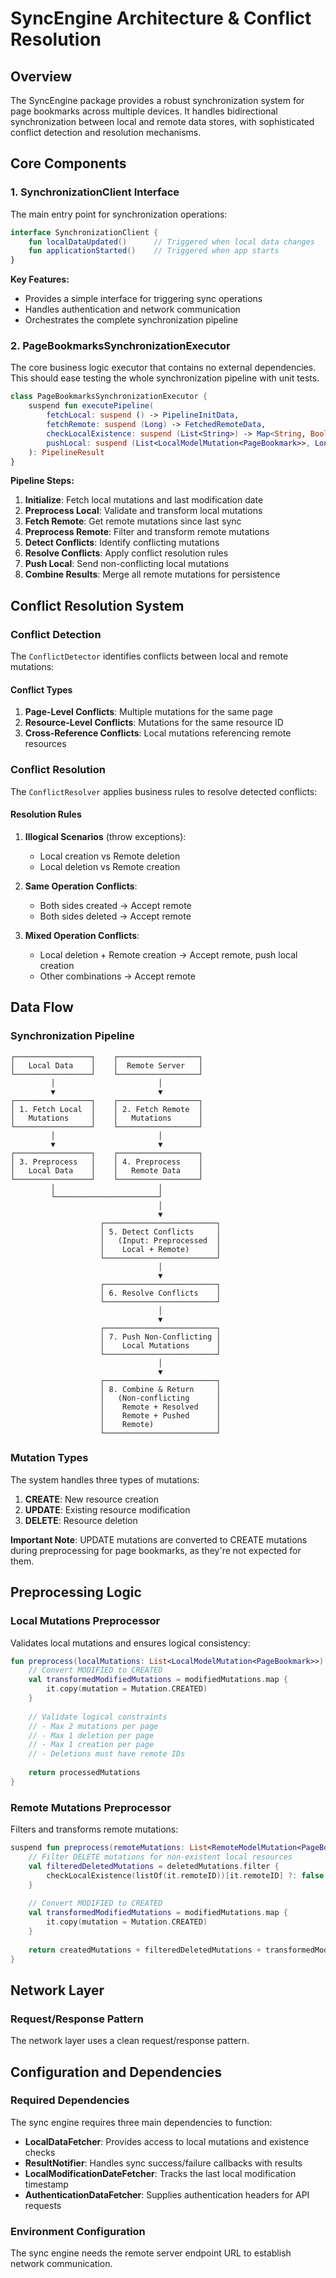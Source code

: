 # SyncEngine Architecture & Conflict Resolution

## Overview

The SyncEngine package provides a robust synchronization system for page bookmarks across multiple devices. It handles bidirectional synchronization between local and remote data stores, with sophisticated conflict detection and resolution mechanisms.

## Core Components

### 1. SynchronizationClient Interface

The main entry point for synchronization operations:

```kotlin
interface SynchronizationClient {
    fun localDataUpdated()      // Triggered when local data changes
    fun applicationStarted()    // Triggered when app starts
}
```

**Key Features:**
- Provides a simple interface for triggering sync operations
- Handles authentication and network communication
- Orchestrates the complete synchronization pipeline

### 2. PageBookmarksSynchronizationExecutor

The core business logic executor that contains no external dependencies. This should ease testing the whole synchronization pipeline with unit tests.

```kotlin
class PageBookmarksSynchronizationExecutor {
    suspend fun executePipeline(
        fetchLocal: suspend () -> PipelineInitData,
        fetchRemote: suspend (Long) -> FetchedRemoteData,
        checkLocalExistence: suspend (List<String>) -> Map<String, Boolean>,
        pushLocal: suspend (List<LocalModelMutation<PageBookmark>>, Long) -> PushResultData
    ): PipelineResult
}
```

**Pipeline Steps:**
1. **Initialize**: Fetch local mutations and last modification date
2. **Preprocess Local**: Validate and transform local mutations
3. **Fetch Remote**: Get remote mutations since last sync
4. **Preprocess Remote**: Filter and transform remote mutations
5. **Detect Conflicts**: Identify conflicting mutations
6. **Resolve Conflicts**: Apply conflict resolution rules
7. **Push Local**: Send non-conflicting local mutations
8. **Combine Results**: Merge all remote mutations for persistence

## Conflict Resolution System

### Conflict Detection

The `ConflictDetector` identifies conflicts between local and remote mutations:

#### Conflict Types

1. **Page-Level Conflicts**: Multiple mutations for the same page
2. **Resource-Level Conflicts**: Mutations for the same resource ID
3. **Cross-Reference Conflicts**: Local mutations referencing remote resources

### Conflict Resolution

The `ConflictResolver` applies business rules to resolve detected conflicts:

#### Resolution Rules

1. **Illogical Scenarios** (throw exceptions):
   - Local creation vs Remote deletion
   - Local deletion vs Remote creation

2. **Same Operation Conflicts**:
   - Both sides created → Accept remote
   - Both sides deleted → Accept remote

3. **Mixed Operation Conflicts**:
   - Local deletion + Remote creation → Accept remote, push local creation
   - Other combinations → Accept remote

## Data Flow

### Synchronization Pipeline

```
┌─────────────────┐    ┌──────────────────┐
│   Local Data    │    │  Remote Server   │
└─────────────────┘    └──────────────────┘
         │                       │
         ▼                       ▼
┌─────────────────┐    ┌──────────────────┐
│ 1. Fetch Local  │    │ 2. Fetch Remote  │
│   Mutations     │    │   Mutations      │
└─────────────────┘    └──────────────────┘
         │                       │
         ▼                       ▼
┌─────────────────┐    ┌──────────────────┐
│ 3. Preprocess   │    │ 4. Preprocess    │
│   Local Data    │    │   Remote Data    │
└─────────────────┘    └──────────────────┘
         │                       │
         └───────────────────────┘
                                 │
                                 ▼
                    ┌─────────────────────────┐
                    │ 5. Detect Conflicts     │
                    │   (Input: Preprocessed  │
                    │    Local + Remote)      │
                    └─────────────────────────┘
                                 │
                                 ▼
                    ┌─────────────────────────┐
                    │ 6. Resolve Conflicts    │
                    └─────────────────────────┘
                                 │
                                 ▼
                    ┌─────────────────────────┐
                    │ 7. Push Non-Conflicting │
                    │    Local Mutations      │
                    └─────────────────────────┘
                                 │
                                 ▼
                    ┌─────────────────────────┐
                    │ 8. Combine & Return     │
                    │   (Non-conflicting      │
                    │    Remote + Resolved    │
                    │    Remote + Pushed      │
                    │    Remote)              │
                    └─────────────────────────┘
```

### Mutation Types

The system handles three types of mutations:

1. **CREATE**: New resource creation
2. **UPDATE**: Existing resource modification
3. **DELETE**: Resource deletion

**Important Note**: UPDATE mutations are converted to CREATE mutations during preprocessing for page bookmarks, as they're not expected for them. 

## Preprocessing Logic

### Local Mutations Preprocessor

Validates local mutations and ensures logical consistency:

```kotlin
fun preprocess(localMutations: List<LocalModelMutation<PageBookmark>>): List<LocalModelMutation<PageBookmark>> {
    // Convert MODIFIED to CREATED
    val transformedModifiedMutations = modifiedMutations.map { 
        it.copy(mutation = Mutation.CREATED) 
    }
    
    // Validate logical constraints
    // - Max 2 mutations per page
    // - Max 1 deletion per page
    // - Max 1 creation per page
    // - Deletions must have remote IDs
    
    return processedMutations
}
```

### Remote Mutations Preprocessor

Filters and transforms remote mutations:

```kotlin
suspend fun preprocess(remoteMutations: List<RemoteModelMutation<PageBookmark>>): List<RemoteModelMutation<PageBookmark>> {
    // Filter DELETE mutations for non-existent local resources
    val filteredDeletedMutations = deletedMutations.filter { 
        checkLocalExistence(listOf(it.remoteID))[it.remoteID] ?: false 
    }
    
    // Convert MODIFIED to CREATED
    val transformedModifiedMutations = modifiedMutations.map { 
        it.copy(mutation = Mutation.CREATED) 
    }
    
    return createdMutations + filteredDeletedMutations + transformedModifiedMutations
}
```

## Network Layer

### Request/Response Pattern

The network layer uses a clean request/response pattern. 

## Configuration and Dependencies

### Required Dependencies

The sync engine requires three main dependencies to function:

- **LocalDataFetcher**: Provides access to local mutations and existence checks
- **ResultNotifier**: Handles sync success/failure callbacks with results
- **LocalModificationDateFetcher**: Tracks the last local modification timestamp
- **AuthenticationDataFetcher**: Supplies authentication headers for API requests

### Environment Configuration

The sync engine needs the remote server endpoint URL to establish network communication.

